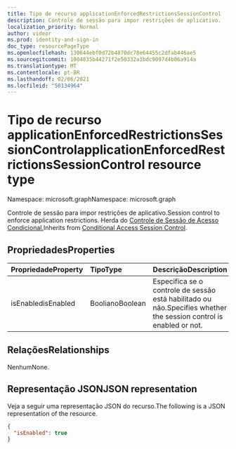 ```yaml
---
title: Tipo de recurso applicationEnforcedRestrictionsSessionControl
description: Controle de sessão para impor restrições de aplicativo.
localization_priority: Normal
author: videor
ms.prod: identity-and-sign-in
doc_type: resourcePageType
ms.openlocfilehash: 130644ebf0d72b4870dc78e64455c2dfab446ae5
ms.sourcegitcommit: 1004835b44271f2e50332a1bdc9097d4b06a914a
ms.translationtype: MT
ms.contentlocale: pt-BR
ms.lasthandoff: 02/06/2021
ms.locfileid: "50134964"
---
```

# <a name="applicationenforcedrestrictionssessioncontrol-resource-type"></a><span data-ttu-id="055b1-103">Tipo de recurso applicationEnforcedRestrictionsSessionControl</span><span class="sxs-lookup"><span data-stu-id="055b1-103">applicationEnforcedRestrictionsSessionControl resource type</span></span>

<span data-ttu-id="055b1-104">Namespace: microsoft.graph</span><span class="sxs-lookup"><span data-stu-id="055b1-104">Namespace: microsoft.graph</span></span>

<span data-ttu-id="055b1-105">Controle de sessão para impor restrições de aplicativo.</span><span class="sxs-lookup"><span data-stu-id="055b1-105">Session control to enforce application restrictions.</span></span> <span data-ttu-id="055b1-106">Herda do [Controle de Sessão de Acesso Condicional.](conditionalaccesssessioncontrol.md)</span><span class="sxs-lookup"><span data-stu-id="055b1-106">Inherits from [Conditional Access Session Control](conditionalaccesssessioncontrol.md).</span></span>

## <a name="properties"></a><span data-ttu-id="055b1-107">Propriedades</span><span class="sxs-lookup"><span data-stu-id="055b1-107">Properties</span></span>

| <span data-ttu-id="055b1-108">Propriedade</span><span class="sxs-lookup"><span data-stu-id="055b1-108">Property</span></span>     | <span data-ttu-id="055b1-109">Tipo</span><span class="sxs-lookup"><span data-stu-id="055b1-109">Type</span></span>        | <span data-ttu-id="055b1-110">Descrição</span><span class="sxs-lookup"><span data-stu-id="055b1-110">Description</span></span> |
|:-------------|:------------|:------------|
|<span data-ttu-id="055b1-111">isEnabled</span><span class="sxs-lookup"><span data-stu-id="055b1-111">isEnabled</span></span>     |<span data-ttu-id="055b1-112">Booliano</span><span class="sxs-lookup"><span data-stu-id="055b1-112">Boolean</span></span>      | <span data-ttu-id="055b1-113">Especifica se o controle de sessão está habilitado ou não.</span><span class="sxs-lookup"><span data-stu-id="055b1-113">Specifies whether the session control is enabled or not.</span></span> |

## <a name="relationships"></a><span data-ttu-id="055b1-114">Relações</span><span class="sxs-lookup"><span data-stu-id="055b1-114">Relationships</span></span>

<span data-ttu-id="055b1-115">Nenhum</span><span class="sxs-lookup"><span data-stu-id="055b1-115">None.</span></span>

## <a name="json-representation"></a><span data-ttu-id="055b1-116">Representação JSON</span><span class="sxs-lookup"><span data-stu-id="055b1-116">JSON representation</span></span>

<span data-ttu-id="055b1-117">Veja a seguir uma representação JSON do recurso.</span><span class="sxs-lookup"><span data-stu-id="055b1-117">The following is a JSON representation of the resource.</span></span>

<!-- {
  "blockType": "resource",
  "optionalProperties": [

  ],
  "@odata.type": "microsoft.graph.applicationEnforcedRestrictionsSessionControl",
  "baseType": "microsoft.graph.conditionalAccessSessionControl"
}-->

```json
{
  "isEnabled": true
}
```

<!-- uuid: 16cd6b66-4b1a-43a1-adaf-3a886856ed98
2019-02-04 14:57:30 UTC -->
<!-- {
  "type": "#page.annotation",
  "description": "applicationEnforcedRestrictionsSessionControl resource",
  "keywords": "",
  "section": "documentation",
  "tocPath": ""
}-->

